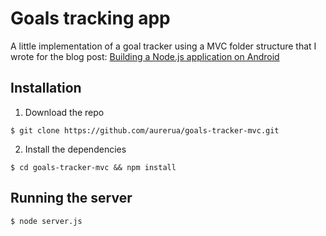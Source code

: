 # Goals tracking app

A little implementation of a goal tracker using a MVC folder structure that I wrote for the blog post: [Building a Node.js application on Android](https://medium.freecodecamp.com/building-a-node-js-application-on-android-part-2-express-and-nedb-ced04caea7bb#.mjz98zmz1)

## Installation

1. Download the repo
```
$ git clone https://github.com/aurerua/goals-tracker-mvc.git
```
2. Install the dependencies
```
$ cd goals-tracker-mvc && npm install
```

## Running the server
```
$ node server.js
```
